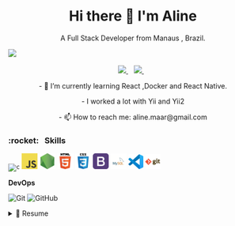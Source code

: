 
 <h1 align='center'>
  Hi there 👋 I'm Aline
</h1>
<p align='center'>
  A Full Stack Developer from Manaus , Brazil.
</p>

<p align='left'>
  <a href="#"><img src="https://github-readme-stats.vercel.app/api?username=alinemaar&show_icons=true&count_private=true&count_private=true&theme=jolly" width="350"></a>

</p>


	
</p>
<p align='center'>
  
 
  <a href="https://www.linkedin.com/in/aline-mar-a570a8bb/">
    <img src="https://img.shields.io/badge/linkedin-%230077B5.svg?&style=for-the-badge&logo=linkedin&logoColor=white" />
  </a>&nbsp;&nbsp;
  <a href="https://instagram.com/alinemaar">
    <img src="https://img.shields.io/badge/instagram-%23E4405F.svg?&style=for-the-badge&logo=instagram&logoColor=white" />        
  </a>&nbsp;&nbsp;
  
</p>

<p align='center'>
- 🌱 I’m currently learning  React ,Docker and React Native.
</p>


<p align='center'>
- I worked  a lot with Yii and Yii2 
</p>

<p align='center'>
- 📫 How to reach me: aline.maar@gmail.com
</p>


<h3> :rocket: &nbsp; Skills </h3>


<code><img height="32" src="https://cdn.iconscout.com/icon/free/png-512/c-programming-569564.png" alt="c"/></code>
<code><img height="32" src="https://raw.githubusercontent.com/github/explore/80688e429a7d4ef2fca1e82350fe8e3517d3494d/topics/javascript/javascript.png" alt="Javascript"/></code>
<code><img height="32" src="https://raw.githubusercontent.com/github/explore/80688e429a7d4ef2fca1e82350fe8e3517d3494d/topics/nodejs/nodejs.png" alt="Nodejs"/></code>
<code><img height="32" src="https://raw.githubusercontent.com/github/explore/80688e429a7d4ef2fca1e82350fe8e3517d3494d/topics/html/html.png" alt="HTML5"/></code>
<code><img height="32" src="https://raw.githubusercontent.com/github/explore/80688e429a7d4ef2fca1e82350fe8e3517d3494d/topics/css/css.png" alt="CSS"/></code>
<code><img height="32" src="https://raw.githubusercontent.com/github/explore/80688e429a7d4ef2fca1e82350fe8e3517d3494d/topics/bootstrap/bootstrap.png" alt="Bootstrap"/></code>
<code><img height="32" src="https://raw.githubusercontent.com/github/explore/80688e429a7d4ef2fca1e82350fe8e3517d3494d/topics/mysql/mysql.png" alt="MySQL"/></code>
<code><img height="30" src="https://raw.githubusercontent.com/github/explore/80688e429a7d4ef2fca1e82350fe8e3517d3494d/topics/visual-studio-code/visual-studio-code.png"></code>
<code><img height="30" src="https://raw.githubusercontent.com/github/explore/80688e429a7d4ef2fca1e82350fe8e3517d3494d/topics/git/git.png"></code>


**DevOps**

  ![Git](https://img.shields.io/badge/-Git-333333?style=flat&logo=git)
  ![GitHub](https://img.shields.io/badge/-GitHub-333333?style=flat&logo=github)
  


<details>
  <summary>📃 Resume</summary>


## Education

	
- 📖 **Técnico em Informática**\
📆 2011 - 2012\
📍 **FUCAPI** - Manaus, Brazil
		
- 📖 **Bacharelado Engenharia de Computação**\
📆 2012 - 2016(Incompleto)\
📍 **FUCAPI** - Manaus, Brazil

- 📖 **Estagiário**\
📆 2012 - 2013\
📍 **Prefeitura de Manaus - FMDS** - Manaus, Brazil

- 📖 **Programador JR**\
📆 2015 - 2018\
📍 **Grysoft** - Manaus, Brazil
	
- 📖 **Programador Pleno**\
📆 2018 - 2020\
📍 **YourAPP** - Manaus, Brazil

